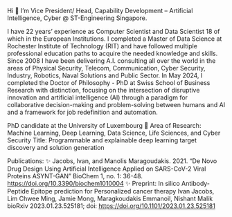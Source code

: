 Hi  👋 I’m Vice President/ Head, Capability Development – Artificial Intelligence, Cyber @ ST-Engineering Singapore.

I have 22 years’ experience as Computer Scientist and Data Scientist 18 of which in the European Institutions. I completed a Master of Data Science at Rochester Institute of Technology (RIT) and have followed multiple professional education paths to acquire the needed knowledge and skills. Since 2008 I have been delivering A.I. consulting all over the world in the areas of Physical Security, Telecom, Communication, Cyber Security, Industry, Robotics, Naval Solutions and Public Sector. 
In May 2024, I completed the Doctor of Philosophy - PhD at Swiss School of Business Research with distinction, focusing on the intersection of disruptive innovation and artificial intelligence (AI) through a paradigm for collaborative decision-making and problem-solving between humans and AI and a framework for job redefinition and automation.

PhD candidate at the University of Luxembourg 🔭 Area of Research: Machine Learning, Deep Learning, Data Science, Life Sciences, and Cyber Security Title: Programmable and explainable deep learning target discovery and solution generation

Publications: ✨ Jacobs, Ivan, and Manolis Maragoudakis. 2021. “De Novo Drug Design Using Artificial Intelligence Applied on SARS-CoV-2 Viral Proteins ASYNT-GAN” BioChem 1, no. 1: 36-48. https://doi.org/10.3390/biochem1010004 ✨ Preprint: In silico Antibody-Peptide Epitope prediction for Personalized cancer therapy Ivan Jacobs, Lim Chwee Ming, Jamie Mong, Maragkoudakis Emmanoil, Nishant Malik bioRxiv 2023.01.23.525181; doi: https://doi.org/10.1101/2023.01.23.525181 
